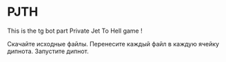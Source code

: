 # PJTH
This is the tg bot part Private Jet To Hell game !

Скачайте исходные файлы. Перенесите каждый файл в каждую ячейку дипнота. Запустите дипнот.
